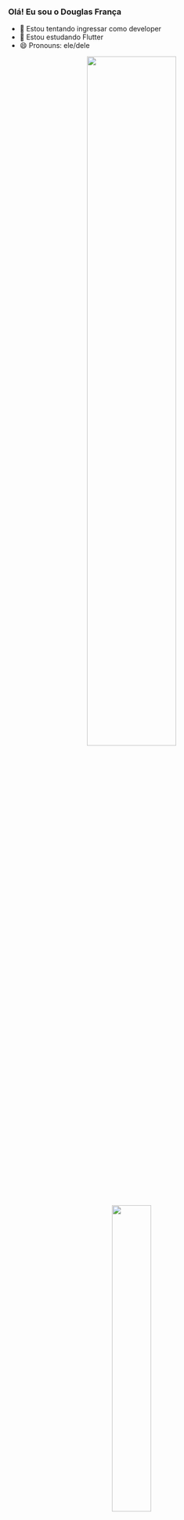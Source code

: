 ### Olá! Eu sou o Douglas França


- 🔭 Estou tentando ingressar como developer
- 🌱 Estou estudando Flutter
- 😄 Pronouns: ele/dele

<div align="center">
  <a href="https://github.com/douglas-franca">
  <img height="60%" src="https://github-readme-stats.vercel.app/api?username=douglas-franca&show_icons=true&theme=dark&include_all_commits=true&count_private=true"/>
  <img height="40%" src="https://github-readme-stats.vercel.app/api/top-langs/?username=douglas-franca&layout=compact&langs_count=7&theme=dark"/>
</div>

<div align="center">
  <img src="https://i.postimg.cc/m2tHLmXz/douglas-franca-1.png"/>
</div>
